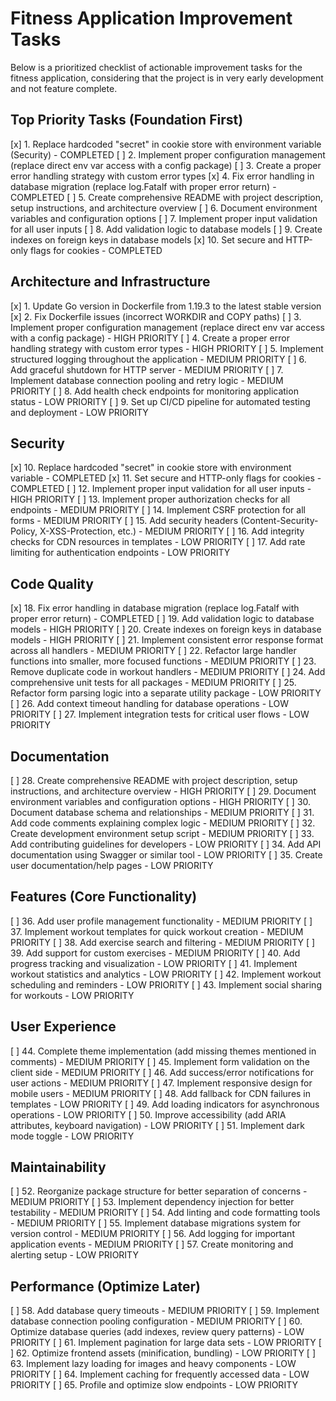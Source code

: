 # Fitness Application Improvement Tasks

Below is a prioritized checklist of actionable improvement tasks for the fitness application, considering that the project is in very early development and not feature complete.

## Top Priority Tasks (Foundation First)

[x] 1. Replace hardcoded "secret" in cookie store with environment variable (Security) - COMPLETED
[ ] 2. Implement proper configuration management (replace direct env var access with a config package)
[ ] 3. Create a proper error handling strategy with custom error types
[x] 4. Fix error handling in database migration (replace log.Fatalf with proper error return) - COMPLETED
[ ] 5. Create comprehensive README with project description, setup instructions, and architecture overview
[ ] 6. Document environment variables and configuration options
[ ] 7. Implement proper input validation for all user inputs
[ ] 8. Add validation logic to database models
[ ] 9. Create indexes on foreign keys in database models
[x] 10. Set secure and HTTP-only flags for cookies - COMPLETED

## Architecture and Infrastructure

[x] 1. Update Go version in Dockerfile from 1.19.3 to the latest stable version
[x] 2. Fix Dockerfile issues (incorrect WORKDIR and COPY paths)
[ ] 3. Implement proper configuration management (replace direct env var access with a config package) - HIGH PRIORITY
[ ] 4. Create a proper error handling strategy with custom error types - HIGH PRIORITY
[ ] 5. Implement structured logging throughout the application - MEDIUM PRIORITY
[ ] 6. Add graceful shutdown for HTTP server - MEDIUM PRIORITY
[ ] 7. Implement database connection pooling and retry logic - MEDIUM PRIORITY
[ ] 8. Add health check endpoints for monitoring application status - LOW PRIORITY
[ ] 9. Set up CI/CD pipeline for automated testing and deployment - LOW PRIORITY

## Security

[x] 10. Replace hardcoded "secret" in cookie store with environment variable - COMPLETED
[x] 11. Set secure and HTTP-only flags for cookies - COMPLETED
[ ] 12. Implement proper input validation for all user inputs - HIGH PRIORITY
[ ] 13. Implement proper authorization checks for all endpoints - MEDIUM PRIORITY
[ ] 14. Implement CSRF protection for all forms - MEDIUM PRIORITY
[ ] 15. Add security headers (Content-Security-Policy, X-XSS-Protection, etc.) - MEDIUM PRIORITY
[ ] 16. Add integrity checks for CDN resources in templates - LOW PRIORITY
[ ] 17. Add rate limiting for authentication endpoints - LOW PRIORITY

## Code Quality

[x] 18. Fix error handling in database migration (replace log.Fatalf with proper error return) - COMPLETED
[ ] 19. Add validation logic to database models - HIGH PRIORITY
[ ] 20. Create indexes on foreign keys in database models - HIGH PRIORITY
[ ] 21. Implement consistent error response format across all handlers - MEDIUM PRIORITY
[ ] 22. Refactor large handler functions into smaller, more focused functions - MEDIUM PRIORITY
[ ] 23. Remove duplicate code in workout handlers - MEDIUM PRIORITY
[ ] 24. Add comprehensive unit tests for all packages - MEDIUM PRIORITY
[ ] 25. Refactor form parsing logic into a separate utility package - LOW PRIORITY
[ ] 26. Add context timeout handling for database operations - LOW PRIORITY
[ ] 27. Implement integration tests for critical user flows - LOW PRIORITY

## Documentation

[ ] 28. Create comprehensive README with project description, setup instructions, and architecture overview - HIGH PRIORITY
[ ] 29. Document environment variables and configuration options - HIGH PRIORITY
[ ] 30. Document database schema and relationships - MEDIUM PRIORITY
[ ] 31. Add code comments explaining complex logic - MEDIUM PRIORITY
[ ] 32. Create development environment setup script - MEDIUM PRIORITY
[ ] 33. Add contributing guidelines for developers - LOW PRIORITY
[ ] 34. Add API documentation using Swagger or similar tool - LOW PRIORITY
[ ] 35. Create user documentation/help pages - LOW PRIORITY

## Features (Core Functionality)

[ ] 36. Add user profile management functionality - MEDIUM PRIORITY
[ ] 37. Implement workout templates for quick workout creation - MEDIUM PRIORITY
[ ] 38. Add exercise search and filtering - MEDIUM PRIORITY
[ ] 39. Add support for custom exercises - MEDIUM PRIORITY
[ ] 40. Add progress tracking and visualization - LOW PRIORITY
[ ] 41. Implement workout statistics and analytics - LOW PRIORITY
[ ] 42. Implement workout scheduling and reminders - LOW PRIORITY
[ ] 43. Implement social sharing for workouts - LOW PRIORITY

## User Experience

[ ] 44. Complete theme implementation (add missing themes mentioned in comments) - MEDIUM PRIORITY
[ ] 45. Implement form validation on the client side - MEDIUM PRIORITY
[ ] 46. Add success/error notifications for user actions - MEDIUM PRIORITY
[ ] 47. Implement responsive design for mobile users - MEDIUM PRIORITY
[ ] 48. Add fallback for CDN failures in templates - LOW PRIORITY
[ ] 49. Add loading indicators for asynchronous operations - LOW PRIORITY
[ ] 50. Improve accessibility (add ARIA attributes, keyboard navigation) - LOW PRIORITY
[ ] 51. Implement dark mode toggle - LOW PRIORITY

## Maintainability

[ ] 52. Reorganize package structure for better separation of concerns - MEDIUM PRIORITY
[ ] 53. Implement dependency injection for better testability - MEDIUM PRIORITY
[ ] 54. Add linting and code formatting tools - MEDIUM PRIORITY
[ ] 55. Implement database migrations system for version control - MEDIUM PRIORITY
[ ] 56. Add logging for important application events - MEDIUM PRIORITY
[ ] 57. Create monitoring and alerting setup - LOW PRIORITY

## Performance (Optimize Later)

[ ] 58. Add database query timeouts - MEDIUM PRIORITY
[ ] 59. Implement database connection pooling configuration - MEDIUM PRIORITY
[ ] 60. Optimize database queries (add indexes, review query patterns) - LOW PRIORITY
[ ] 61. Implement pagination for large data sets - LOW PRIORITY
[ ] 62. Optimize frontend assets (minification, bundling) - LOW PRIORITY
[ ] 63. Implement lazy loading for images and heavy components - LOW PRIORITY
[ ] 64. Implement caching for frequently accessed data - LOW PRIORITY
[ ] 65. Profile and optimize slow endpoints - LOW PRIORITY
